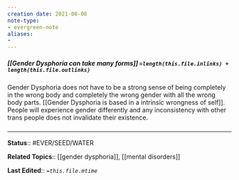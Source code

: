 ```yaml
---
creation date: 2021-08-08
note-type: 
- evergreen-note
aliases:
- 
---
```


##### [[Gender Dysphoria can take many forms]] `=length(this.file.inlinks) + length(this.file.outlinks)`

Gender Dysphoria does not have to be a strong sense of being completely in the wrong body and completely the wrong gender with all the wrong body parts. [[Gender Dysphoria is based in a intrinsic wrongness of self]]. People will experience gender differently and any inconsistency with other trans people does not invalidate their existence. 

### <hr class="footnote"/>

**Status**:: #EVER/SEED/WATER 

**Related Topics**:: [[gender dysphoria]], [[mental disorders]]
	
**Last Edited**:: *`=this.file.mtime`*
